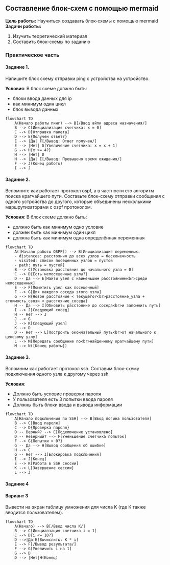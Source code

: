 ## Составление блок-схем с помощью mermaid

**Цель работы:** Научиться создавать блок-схемы с помощью mermaid
**Задачи работы:**
1. Изучить теоретический материал
2. Составить блок-схемы по заданию
### Практическое часть

#### Задание 1.

Напишите блок схему отправки ping с устройства на устройство.

**Условия**: В блок схеме должно быть: 
- блоки ввода данных для ip
- как минимум один цикл
- блок вывода данных
```mermaid
flowchart TD
    A(Начало работы пинг) --> B[/Ввод айпи адреса назначения/]
    B --> C[Инициализация счетчика: x = 0]
    C --> D[Отправка пакета]
    D --> E{Получен ответ?}
    E --> |Да| F[/Вывод: Ответ получен/]
    E --> |Нет| G[Увеличение счетчика: x = x + 1]
    G --> H{x >= 4?}
    H --> |Нет| D
    H --> |Да| I[/Вывод: Превышено время ожидания/]
    F --> J(Конец работы)
    I --> J
```
#### Задание 2.

Вспомните как работает протокол ospf, а в частности его алгоритм поиска кратчайшего пути. Составьте блок-схему отправки сообщения с одного устройства до другого, которые объединены несколькими маршрутизаторами с ospf протоколом.

**Условия**: В блок схеме должно быть: 
- должно быть как минимум одно условие
- должен быть как минимум один цикл
- должна быть как минимум одна определённая переменная

```mermaid
flowchart TD
    A([Начало работы OSPF]) --> B[Инициализация переменных:
    - distances: расстояния до всех узлов = бесконечность
    - visited: список посещенных узлов = пустой
    - path: путь = пустой]
    B --> C[Установка расстояния до начального узла = 0]
    C --> D{Есть непосещенные узлы?}
    D -- Да --> E[Найти узел с наименьшим расстоянием<br>среди непосещенных]
    E --> F[Пометить узел как посещенный]
    F --> G[Для каждого соседа этого узла]
    G --> H{Новое расстояние < текущего?<br>расстояние_узла + стоимость_связи < расстояние_соседа}
    H -- Да --> I[Обновить расстояние до соседа<br>и запомнить путь]
    I --> J[Следующий сосед]
    H -- Нет --> J
    J --> G
    J --> K[Следующий узел]
    K --> D
    D -- Нет --> L[Построить окончательный путь<br>от начального к целевому узлу]
    L --> M[Передать сообщение по<br>найденному кратчайшему пути]
    M --> N([Конец работы])
```
#### Задание 3.

Вспомним как работает протокол ssh. Составим блок-схему подключения одного узла к другому через ssh

**Условия**: 
- Должно быть условие проверки пароля
- У пользователя есть 3 попытки ввода пароля
- Должны быть блоки ввода и вывода информации
```mermaid
flowchart TD
    A[Начало подключения по SSH] --> B[Ввод логина пользователя]
    B --> C[Ввод пароля]
    C --> D{Проверка пароля}
    D -- Верный? --> E[Подключение установлено]
    D -- Неверный? --> F[Уменьшение счетчика попыток]
    F --> G{Попытки > 0?}
    G -- Да --> H[Вывод сообщения об ошибке]
    H --> C
    G -- Нет --> I[Блокировка подключения]
    I --> J[Конец]
    E --> K[Работа в SSH сессии]
    K --> L[Завершение сессии]
    L --> J
```
#### Задание 4
#### Вариант 3
Вывести на экран таблицу умножения для числа K (где K также вводится пользователем).
```mermaid
flowchart TD
    A(Начало) --> B[/Ввод числа K/]
    B --> C[Инициалзация счетчика i = 1]
    C --> D{i <= 10?}
    D -->|Да|E[Вычислить: K * i]
    E --> F[/Вывод результата/]
    F --> G[Увеличить i на 1]
    G --> D
    D --> |Нет|H(Конец)
```